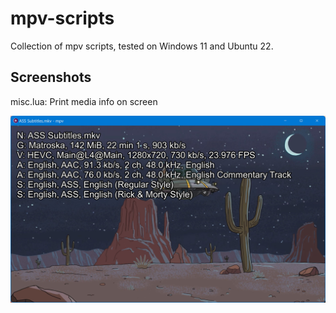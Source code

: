 
# mpv-scripts

Collection of mpv scripts, tested on Windows 11 and Ubuntu 22.

## Screenshots

misc.lua: Print media info on screen

![media-info](screenshots/media-info.jpg)
